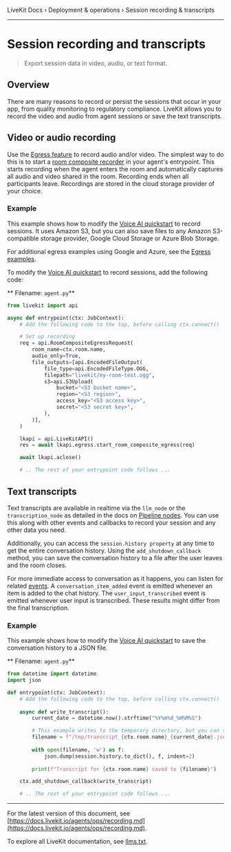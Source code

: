 LiveKit Docs › Deployment & operations › Session recording & transcripts

---

# Session recording and transcripts

> Export session data in video, audio, or text format.

## Overview

There are many reasons to record or persist the sessions that occur in your app, from quality monitoring to regulatory compliance. LiveKit allows you to record the video and audio from agent sessions or save the text transcripts.

## Video or audio recording

Use the [Egress feature](https://docs.livekit.io/home/egress/overview.md) to record audio and/or video. The simplest way to do this is to start a [room composite recorder](https://docs.livekit.io/home/egress/composite-recording.md) in your agent's entrypoint. This starts recording when the agent enters the room and automatically captures all audio and video shared in the room. Recording ends when all participants leave. Recordings are stored in the cloud storage provider of your choice.

### Example

This example shows how to modify the [Voice AI quickstart](https://docs.livekit.io/agents/start/voice-ai.md) to record sessions. It uses Amazon S3, but you can also save files to any Amazon S3-compatible storage provider, Google Cloud Storage or Azure Blob Storage.

For additional egress examples using Google and Azure, see the [Egress examples](https://docs.livekit.io/home/egress/examples.md).

To modify the [Voice AI quickstart](https://docs.livekit.io/agents/start/voice-ai.md) to record sessions, add the following code:

** Filename: `agent.py`**

```python
from livekit import api

async def entrypoint(ctx: JobContext):
    # Add the following code to the top, before calling ctx.connect()

    # Set up recording
    req = api.RoomCompositeEgressRequest(
        room_name=ctx.room.name,
        audio_only=True,
        file_outputs=[api.EncodedFileOutput(
            file_type=api.EncodedFileType.OGG,
            filepath="livekit/my-room-test.ogg",
            s3=api.S3Upload(
                bucket="<S3 bucket name>",
                region="<S3 region>",
                access_key="<S3 access key>",
                secret="<S3 secret key>",
            ),
        )],
    )

    lkapi = api.LiveKitAPI()
    res = await lkapi.egress.start_room_composite_egress(req)

    await lkapi.aclose()

    # .. The rest of your entrypoint code follows ...

```

## Text transcripts

Text transcripts are available in realtime via the `llm_node` or the `transcription_node` as detailed in the docs on [Pipeline nodes](https://docs.livekit.io/agents/build/nodes.md). You can use this along with other events and callbacks to record your session and any other data you need.

Additionally, you can access the `session.history property` at any time to get the entire conversation history. Using the `add_shutdown_callback` method, you can save the conversation history to a file after the user leaves and the room closes.

For more immediate access to conversation as it happens, you can listen for related [events](https://docs.livekit.io/agents/build/events.md). A `conversation_item_added` event is emitted whenever an item is added to the chat history. The `user_input_transcribed` event is emitted whenever user input is transcribed. These results might differ from the final transcription.

### Example

This example shows how to modify the [Voice AI quickstart](https://docs.livekit.io/agents/start/voice-ai.md) to save the conversation history to a JSON file.

** Filename: `agent.py`**

```python
from datetime import datetime
import json

def entrypoint(ctx: JobContext):
    # Add the following code to the top, before calling ctx.connect()
    
    async def write_transcript():
        current_date = datetime.now().strftime("%Y%m%d_%H%M%S")

        # This example writes to the temporary directory, but you can save to any location
        filename = f"/tmp/transcript_{ctx.room.name}_{current_date}.json"
        
        with open(filename, 'w') as f:
            json.dump(session.history.to_dict(), f, indent=2)
            
        print(f"Transcript for {ctx.room.name} saved to {filename}")

    ctx.add_shutdown_callback(write_transcript)

    # .. The rest of your entrypoint code follows ...

```

---


For the latest version of this document, see [https://docs.livekit.io/agents/ops/recording.md](https://docs.livekit.io/agents/ops/recording.md).

To explore all LiveKit documentation, see [llms.txt](https://docs.livekit.io/llms.txt).